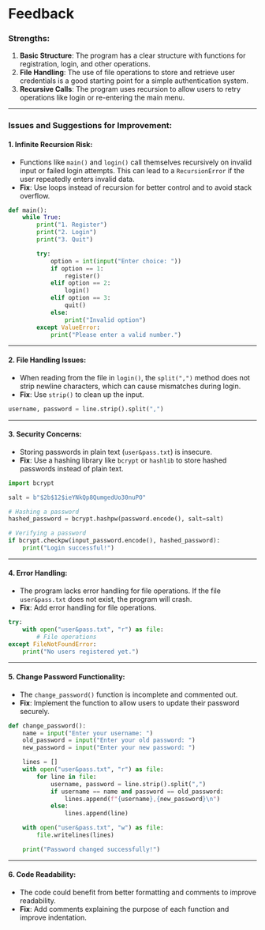 # Feedback

### Strengths:
1. **Basic Structure**: The program has a clear structure with functions for registration, login, and other operations.
2. **File Handling**: The use of file operations to store and retrieve user credentials is a good starting point for a simple authentication system.
3. **Recursive Calls**: The program uses recursion to allow users to retry operations like login or re-entering the main menu.

---

### Issues and Suggestions for Improvement:

#### 1. **Infinite Recursion Risk**:
   - Functions like `main()` and `login()` call themselves recursively on invalid input or failed login attempts. This can lead to a `RecursionError` if the user repeatedly enters invalid data.
   - **Fix**: Use loops instead of recursion for better control and to avoid stack overflow.

   ```python
   def main():
       while True:
           print("1. Register")
           print("2. Login")
           print("3. Quit")

           try:
               option = int(input("Enter choice: "))
               if option == 1:
                   register()
               elif option == 2:
                   login()
               elif option == 3:
                   quit()
               else:
                   print("Invalid option")
           except ValueError:
               print("Please enter a valid number.")
   ```

---

#### 2. **File Handling Issues**:
   - When reading from the file in `login()`, the `split(",")` method does not strip newline characters, which can cause mismatches during login.
   - **Fix**: Use `strip()` to clean up the input.

   ```python
   username, password = line.strip().split(",")
   ```

---

#### 3. **Security Concerns**:
   - Storing passwords in plain text (`user&pass.txt`) is insecure.
   - **Fix**: Use a hashing library like `bcrypt` or `hashlib` to store hashed passwords instead of plain text.

   ```python
   import bcrypt

   salt = b"$2b$12$ieYNkQp8QumgedUo30nuPO"

   # Hashing a password
   hashed_password = bcrypt.hashpw(password.encode(), salt=salt)

   # Verifying a password
   if bcrypt.checkpw(input_password.encode(), hashed_password):
       print("Login successful!")
   ```

---

#### 4. **Error Handling**:
   - The program lacks error handling for file operations. If the file `user&pass.txt` does not exist, the program will crash.
   - **Fix**: Add error handling for file operations.

   ```python
   try:
       with open("user&pass.txt", "r") as file:
           # File operations
   except FileNotFoundError:
       print("No users registered yet.")
   ```

---

#### 5. **Change Password Functionality**:
   - The `change_password()` function is incomplete and commented out.
   - **Fix**: Implement the function to allow users to update their password securely.

   ```python
   def change_password():
       name = input("Enter your username: ")
       old_password = input("Enter your old password: ")
       new_password = input("Enter your new password: ")

       lines = []
       with open("user&pass.txt", "r") as file:
           for line in file:
               username, password = line.strip().split(",")
               if username == name and password == old_password:
                   lines.append(f"{username},{new_password}\n")
               else:
                   lines.append(line)

       with open("user&pass.txt", "w") as file:
           file.writelines(lines)

       print("Password changed successfully!")
   ```

---

#### 6. **Code Readability**:
   - The code could benefit from better formatting and comments to improve readability.
   - **Fix**: Add comments explaining the purpose of each function and improve indentation.